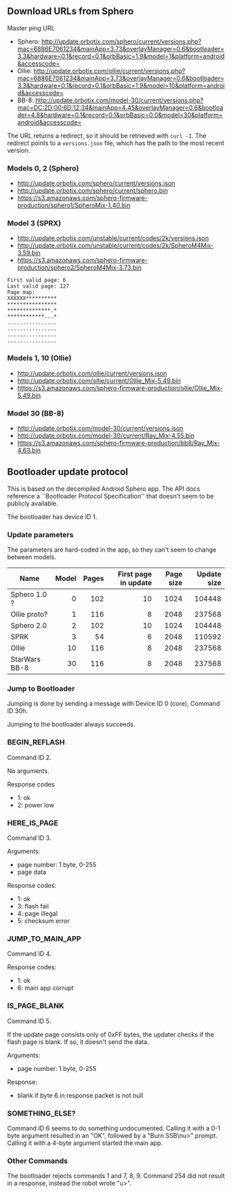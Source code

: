 ## Download URLs from Sphero

Master ping URL
* Sphero: http://update.orbotix.com/sphero/current/versions.php?mac=6886E7061234&mainApp=3.73&overlayManager=0.6&bootloader=3.3&hardware=0.1&record=0.1&orbBasic=1.9&model=1&platform=android&accesscode=
* Ollie: http://update.orbotix.com/ollie/current/versions.php?mac=6886E7061234&mainApp=3.73&overlayManager=0.6&bootloader=3.3&hardware=0.1&record=0.1&orbBasic=1.9&model=10&platform=android&accesscode=
* BB-8: http://update.orbotix.com/model-30/current/versions.php?mac=DC:2D:00:6D:12:34&mainApp=4.45&overlayManager=0.6&bootloader=4.8&hardware=0.1&record=0.1&orbBasic=0.0&model=30&platform=android&accesscode=

The URL returns a redirect, so it should be retrieved with `curl -I`. The redirect points to a `versions.json` file, which has the path to the most recent version.

### Models 0, 2 (Sphero)

* http://update.orbotix.com/sphero/current/versions.json
* http://update.orbotix.com/sphero/current/sphero.bin
* https://s3.amazonaws.com/sphero-firmware-production/sphero1/SpheroMix-1.40.bin

### Model 3 (SPRX)

* http://update.orbotix.com/unstable/current/codes/2k/versions.json
* http://update.orbotix.com/unstable/current/codes/2k/SpheroM4Mix-3.59.bin
* https://s3.amazonaws.com/sphero-firmware-production/sphero2/SpheroM4Mix-3.73.bin

```
First valid page: 6
Last valid page: 127
Page map:
XXXXXX**********
****************
**************.*
************...*
................
................
................
................
```

### Models 1, 10 (Ollie)

* http://update.orbotix.com/ollie/current/versions.json
* http://update.orbotix.com/ollie/current/Ollie_Mix-5.49.bin
* https://s3.amazonaws.com/sphero-firmware-production/ollie/Ollie_Mix-5.49.bin

### Model 30 (BB-8)

* http://update.orbotix.com/model-30/current/versions.json
* http://update.orbotix.com/model-30/current/Ray_Mix-4.55.bin
* https://s3.amazonaws.com/sphero-firmware-production/bb8/Ray_Mix-4.63.bin

## Bootloader update protocol

This is based on the decompiled Android Sphero app. The API docs reference a ``Bootloader Protocol Specification'' that doesn't seem to be publicly available.

The bootloader has device ID 1.

### Update parameters

The parameters are hard-coded in the app, so they can't seem to change between models.

| Name | Model | Pages | First page in update |  Page size | Update size  |
|---------------|---:|----:|---:|-----:|-------:|
| Sphero 1.0 ?  |  0 | 102 | 10 | 1024 | 104448 |
| Ollie proto?  |  1 | 116 |  8 | 2048 | 237568 |
| Sphero 2.0    |  2 | 102 | 10 | 1024 | 104448 |
| SPRK          |  3 |  54 |  6 | 2048 | 110592 |
| Ollie         | 10 | 116 |  8 | 2048 | 237568 |
| StarWars BB-8 | 30 | 116 |  8 | 2048 | 237568 |

### Jump to Bootloader

Jumping is done by sending a message with Device ID 0 (core), Command ID 30h.

Jumping to the bootloader always succeeds.

### BEGIN_REFLASH

Command ID 2.

No arguments.

Response codes
* 1: ok
* 2: power low

### HERE_IS_PAGE

Command ID 3.

Arguments:
* page number: 1 byte, 0-255
* page data

Response codes:
* 1: ok
* 3: flash fail
* 4: page illegal
* 5: checksum error

### JUMP_TO_MAIN_APP

Command ID 4.

Response codes:
* 1: ok
* 6: main app corrupt

### IS_PAGE_BLANK

Command ID 5.

If the update page consists only of 0xFF bytes, the updater checks if the flash page is blank. If so, it doesn't send the data.

Arguments:
* page number: 1 byte, 0-255

Response:
- blank if byte 6 in response packet is not null

### SOMETHING_ELSE?

Command ID 6 seems to do something undocumented. Calling it with a 0-1 byte argument resulted in an "OK", followed by a "Burn SSB\nu>" prompt. Calling it with a 4-byte argument started the main app.

### Other Commands

The bootloader rejects commands 1 and 7, 8, 9. Command 254 did not result in a response, instead the robot wrote "u>".


